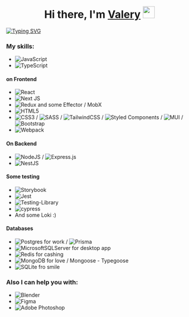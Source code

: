 <h1 align="center">Hi there, I'm <a href="https://next-portfolio-4xu2.vercel.app" target="_blank">Valery</a> 
<img src="https://github.com/blackcater/blackcater/raw/main/images/Hi.gif" height="32"/></h1>
<a href="https://next-portfolio-4xu2.vercel.app"><img src="https://readme-typing-svg.herokuapp.com?font=Fira+Code&pause=1000&center=true&vCenter=true&width=435&lines=Click+for+portfolio+:)" alt="Typing SVG" /></a>

### My skills:

- ![JavaScript](https://img.shields.io/badge/javascript-%23323330.svg?style=for-the-badge&logo=javascript&logoColor=%23F7DF1E)
- ![TypeScript](https://img.shields.io/badge/typescript-%23007ACC.svg?style=for-the-badge&logo=typescript&logoColor=white)

#### on Frontend
- ![React](https://img.shields.io/badge/react-%2320232a.svg?style=for-the-badge&logo=react&logoColor=%2361DAFB)
- ![Next JS](https://img.shields.io/badge/Next-black?style=for-the-badge&logo=next.js&logoColor=white)
- ![Redux](https://img.shields.io/badge/redux-%23593d88.svg?style=for-the-badge&logo=redux&logoColor=white) and some Effector / MobX
- ![HTML5](https://img.shields.io/badge/html5-%23E34F26.svg?style=for-the-badge&logo=html5&logoColor=white)
- ![CSS3](https://img.shields.io/badge/css3-%231572B6.svg?style=for-the-badge&logo=css3&logoColor=white) / ![SASS](https://img.shields.io/badge/SASS-hotpink.svg?style=for-the-badge&logo=SASS&logoColor=white) / ![TailwindCSS](https://img.shields.io/badge/tailwindcss-%2338B2AC.svg?style=for-the-badge&logo=tailwind-css&logoColor=white) / ![Styled Components](https://img.shields.io/badge/styled--components-DB7093?style=for-the-badge&logo=styled-components&logoColor=white) / ![MUI](https://img.shields.io/badge/MUI-%230081CB.svg?style=for-the-badge&logo=mui&logoColor=white) / ![Bootstrap](https://img.shields.io/badge/bootstrap-%238511FA.svg?style=for-the-badge&logo=bootstrap&logoColor=white)
- ![Webpack](https://img.shields.io/badge/webpack-%238DD6F9.svg?style=for-the-badge&logo=webpack&logoColor=black)

#### On Backend
- ![NodeJS](https://img.shields.io/badge/node.js-6DA55F?style=for-the-badge&logo=node.js&logoColor=white) / ![Express.js](https://img.shields.io/badge/express.js-%23404d59.svg?style=for-the-badge&logo=express&logoColor=%2361DAFB)	
- ![NestJS](https://img.shields.io/badge/nestjs-%23E0234E.svg?style=for-the-badge&logo=nestjs&logoColor=white)

#### Some testing
- ![Storybook](https://img.shields.io/badge/-Storybook-FF4785?style=for-the-badge&logo=storybook&logoColor=white)
- ![Jest](https://img.shields.io/badge/-jest-%23C21325?style=for-the-badge&logo=jest&logoColor=white)
- ![Testing-Library](https://img.shields.io/badge/-TestingLibrary-%23E33332?style=for-the-badge&logo=testing-library&logoColor=white)
- ![cypress](https://img.shields.io/badge/-cypress-%23E5E5E5?style=for-the-badge&logo=cypress&logoColor=058a5e)
- And some Loki :)

#### Databases
- ![Postgres](https://img.shields.io/badge/postgres-%23316192.svg?style=for-the-badge&logo=postgresql&logoColor=white) for work / ![Prisma](https://img.shields.io/badge/Prisma-3982CE?style=for-the-badge&logo=Prisma&logoColor=white)
- ![MicrosoftSQLServer](https://img.shields.io/badge/Microsoft%20SQL%20Server-CC2927?style=for-the-badge&logo=microsoft%20sql%20server&logoColor=white) for desktop app
- ![Redis](https://img.shields.io/badge/redis-%23DD0031.svg?style=for-the-badge&logo=redis&logoColor=white) for cashing
- ![MongoDB](https://img.shields.io/badge/MongoDB-%234ea94b.svg?style=for-the-badge&logo=mongodb&logoColor=white) for love / Mongoose - Typegoose
- ![SQLite](https://img.shields.io/badge/sqlite-%2307405e.svg?style=for-the-badge&logo=sqlite&logoColor=white) fro smile

### Also I can help you with:
- ![Blender](https://img.shields.io/badge/blender-%23F5792A.svg?style=for-the-badge&logo=blender&logoColor=white)
- ![Figma](https://img.shields.io/badge/figma-%23F24E1E.svg?style=for-the-badge&logo=figma&logoColor=white)
- ![Adobe Photoshop](https://img.shields.io/badge/adobe%20photoshop-%2331A8FF.svg?style=for-the-badge&logo=adobe%20photoshop&logoColor=white)
